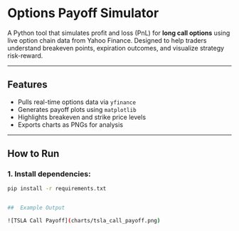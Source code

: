 #  Options Payoff Simulator

A Python tool that simulates profit and loss (PnL) for **long call options** using live option chain data from Yahoo Finance. Designed to help traders understand breakeven points, expiration outcomes, and visualize strategy risk-reward.

---

##  Features

-  Pulls real-time options data via `yfinance`
-  Generates payoff plots using `matplotlib`
-  Highlights breakeven and strike price levels
-  Exports charts as PNGs for analysis

---
##  How to Run

### 1. Install dependencies:
```bash
pip install -r requirements.txt


##  Example Output

![TSLA Call Payoff](charts/tsla_call_payoff.png)

